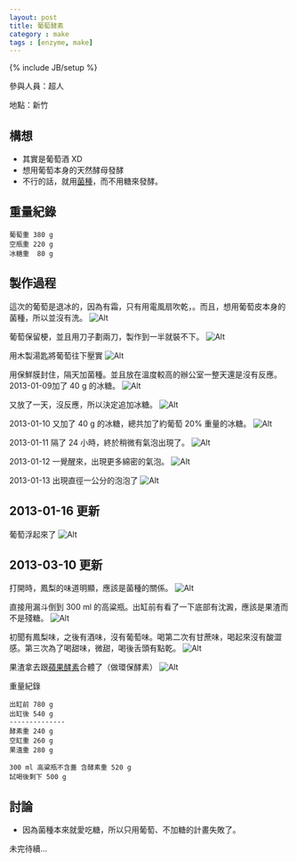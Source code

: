 ```yaml
---
layout: post
title: 葡萄酵素
category : make
tags : [enzyme, make]
---
```

{% include JB/setup %}

參與人員：超人

地點：新竹

## 構想

* 其實是葡萄酒 XD
* 想用葡萄本身的天然酵母發酵
* 不行的話，就用[菌種](/make/2012/12/29/clone)，而不用糖來發酵。

## 重量紀錄

    葡萄重 380 g
    空瓶重 220 g
    冰糖重  80 g

## 製作過程

這次的葡萄是退冰的，因為有霜，只有用電風扇吹乾，。而且，想用葡萄皮本身的菌種，所以並沒有洗。
![Alt](/img/make/2013-01-08/IMG_20130108_232535.jpg)

葡萄保留梗，並且用刀子劃兩刀，製作到一半就裝不下。
![Alt](/img/make/2013-01-08/IMG_20130108_233627.jpg)

用木製湯匙將葡萄往下壓實
![Alt](/img/make/2013-01-08/IMG_20130108_234544.jpg)

用保鮮膜封住，隔天加菌種。並且放在溫度較高的辦公室一整天還是沒有反應。2013-01-09加了 40 g 的冰糖。
![Alt](/img/make/2013-01-08/IMG_20130108_234745.jpg)

又放了一天，沒反應，所以決定追加冰糖。
![Alt](/img/make/2013-01-08/IMG_20130110_231801.jpg)

2013-01-10 又加了 40 g 的冰糖，總共加了約葡萄 20% 重量的冰糖。
![Alt](/img/make/2013-01-08/IMG_20130110_232335.jpg)

2013-01-11 隔了 24 小時，終於稍微有氣泡出現了。
![Alt](/img/make/2013-01-08/IMG_20130112_000809.jpg)

2013-01-12 一覺醒來，出現更多綿密的氣泡。
![Alt](/img/make/2013-01-08/IMG_20130112_110214.jpg)

2013-01-13 出現直徑一公分的泡泡了
![Alt](/img/make/2013-01-08/IMG_20130113_112738.jpg)

## 2013-01-16 更新

葡萄浮起來了
![Alt](/img/make/2013-01-08/IMG_20130116_123201.jpg)

## 2013-03-10 更新

打開時，鳳梨的味道明顯，應該是菌種的關係。
![Alt](/img/make/2013-01-08/IMG_20130310_142526.jpg)

直接用漏斗倒到 300 ml 的高粱瓶。出缸前有看了一下底部有沈澱，應該是果渣而不是殘糖。
![Alt](/img/make/2013-01-08/IMG_20130310_143442.jpg)

初聞有鳳梨味，之後有酒味，沒有葡萄味。喝第二次有甘蔗味，喝起來沒有酸澀感。第三次為了喝甜味，微甜，喝後舌頭有點乾。
![Alt](/img/make/2013-01-08/IMG_20130310_143622.jpg)

果渣拿去跟[蘋果酵素](/make/2012/12/23/apple)合體了（做環保酵素）
![Alt](/img/make/2013-01-08/IMG_20130310_144828.jpg)

重量紀錄

    出缸前 780 g 
	出缸後 540 g 
	--------------
	酵素重 240 g
	空缸重 260 g
	果渣重 280 g
	
    300 ml 高粱瓶不含蓋 含酵素重 520 g
    試喝後剩下 500 g

## 討論

* 因為菌種本來就愛吃糖，所以只用葡萄、不加糖的計畫失敗了。

未完待續...


